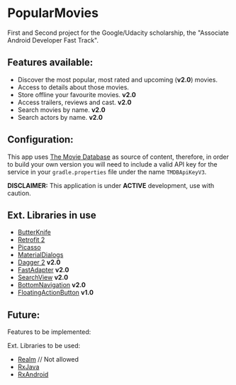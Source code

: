 # PopularMovies

First and Second project for the Google/Udacity scholarship, the "Associate Android Developer Fast Track".


## Features available:

* Discover the most popular, most rated and upcoming (**v2.0**) movies.
* Access to details about those movies.
* Store offline your favourite movies. **v2.0**
* Access trailers, reviews and cast. **v2.0**
* Search movies by name. **v2.0**
* Search actors by name. **v2.0**

## Configuration:

This app uses [The Movie Database](https://www.themoviedb.org/documentation/api) as source of content, therefore, in order to build your own version you will need to include a valid API key for the service in your `gradle.properties` file under the name `TMDBApiKeyV3`.

 **DISCLAIMER:** This application is under **ACTIVE** development, use with caution.
 
## Ext. Libraries in use

* [ButterKnife](https://github.com/JakeWharton/butterknife)
* [Retrofit 2](https://github.com/square/retrofit)
* [Picasso](https://github.com/bumptech/glide)
* [MaterialDialogs](https://github.com/afollestad/material-dialogs)
* [Dagger 2](https://google.github.io/dagger/) **v2.0**
* [FastAdapter](https://github.com/mikepenz/FastAdapter) **v2.0**
* [SearchView](https://github.com/lapism/SearchView) **v2.0**
* [BottomNavigation](https://github.com/aurelhubert/ahbottomnavigation) **v2.0**
* [FloatingActionButton](https://github.com/Clans/FloatingActionButton) **v1.0**
 

## Future:

Features to be implemented:

Ext. Libraries to be used:
* [Realm](https://github.com/realm/realm-java)  // Not allowed
* [RxJava](https://github.com/ReactiveX/RxJava)
* [RxAndroid](https://github.com/ReactiveX/RxAndroid)
